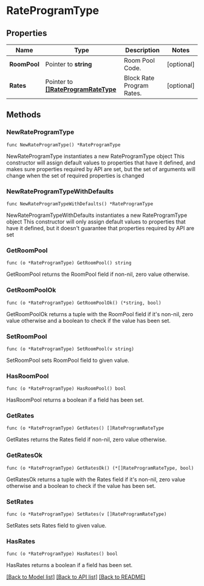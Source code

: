 # RateProgramType

## Properties

Name | Type | Description | Notes
------------ | ------------- | ------------- | -------------
**RoomPool** | Pointer to **string** | Room Pool Code. | [optional] 
**Rates** | Pointer to [**[]RateProgramRateType**](RateProgramRateType.md) | Block Rate Program Rates. | [optional] 

## Methods

### NewRateProgramType

`func NewRateProgramType() *RateProgramType`

NewRateProgramType instantiates a new RateProgramType object
This constructor will assign default values to properties that have it defined,
and makes sure properties required by API are set, but the set of arguments
will change when the set of required properties is changed

### NewRateProgramTypeWithDefaults

`func NewRateProgramTypeWithDefaults() *RateProgramType`

NewRateProgramTypeWithDefaults instantiates a new RateProgramType object
This constructor will only assign default values to properties that have it defined,
but it doesn't guarantee that properties required by API are set

### GetRoomPool

`func (o *RateProgramType) GetRoomPool() string`

GetRoomPool returns the RoomPool field if non-nil, zero value otherwise.

### GetRoomPoolOk

`func (o *RateProgramType) GetRoomPoolOk() (*string, bool)`

GetRoomPoolOk returns a tuple with the RoomPool field if it's non-nil, zero value otherwise
and a boolean to check if the value has been set.

### SetRoomPool

`func (o *RateProgramType) SetRoomPool(v string)`

SetRoomPool sets RoomPool field to given value.

### HasRoomPool

`func (o *RateProgramType) HasRoomPool() bool`

HasRoomPool returns a boolean if a field has been set.

### GetRates

`func (o *RateProgramType) GetRates() []RateProgramRateType`

GetRates returns the Rates field if non-nil, zero value otherwise.

### GetRatesOk

`func (o *RateProgramType) GetRatesOk() (*[]RateProgramRateType, bool)`

GetRatesOk returns a tuple with the Rates field if it's non-nil, zero value otherwise
and a boolean to check if the value has been set.

### SetRates

`func (o *RateProgramType) SetRates(v []RateProgramRateType)`

SetRates sets Rates field to given value.

### HasRates

`func (o *RateProgramType) HasRates() bool`

HasRates returns a boolean if a field has been set.


[[Back to Model list]](../README.md#documentation-for-models) [[Back to API list]](../README.md#documentation-for-api-endpoints) [[Back to README]](../README.md)


